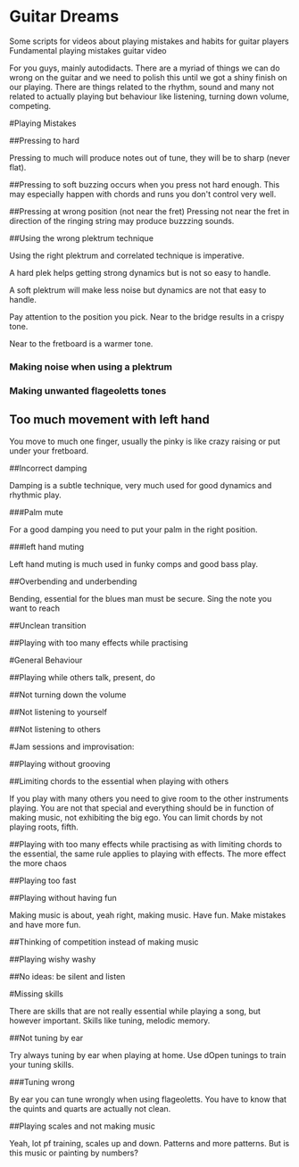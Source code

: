 # Guitar Dreams

Some scripts for videos about playing mistakes and habits for guitar players
Fundamental playing mistakes guitar video

For you guys, mainly autodidacts. There are a myriad of things we can do wrong on the guitar and we need to polish this until we got a shiny finish on our playing. There are things related to the rhythm, sound and many not related to actually playing but behaviour like listening, turning down volume, competing.


#Playing Mistakes

##Pressing to hard

Pressing to much will produce notes out of tune, they will be to sharp (never flat).

##Pressing to soft
buzzing occurs when you press not hard enough. This may especially happen with chords and runs you don't control very well.


##Pressing at wrong position (not near the fret)
Pressing not near the fret in direction of the ringing string may produce buzzzing sounds.

##Using the wrong plektrum technique

Using the right plektrum and correlated technique is imperative.

A hard plek helps getting strong dynamics but is not so easy to handle.

A soft plektrum will make less noise but dynamics are not that easy to handle.

Pay attention to the position you pick. Near to the bridge results in a crispy tone.

Near to the fretboard is a warmer tone.

### Making noise when using a plektrum

### Making unwanted flageoletts tones


## Too much movement with left hand

You move to much one finger, usually the pinky is like crazy raising or put under your fretboard.

##Incorrect damping

Damping is a subtle technique, very much used for good dynamics and rhythmic play.

###Palm mute

For a good damping you need to put your palm in the right position.

###left hand muting

Left hand muting is much used in funky comps and good bass play.

##Overbending and underbending

Bending, essential for the blues man must be secure. Sing the note you want to reach

##Unclean transition

##Playing with too many effects while practising

#General Behaviour

##Playing while others talk, present, do

##Not turning down the volume

##Not listening to yourself

##Not listening to others

#Jam sessions and improvisation:

##Playing without grooving

##Limiting chords to the essential when playing with others

If you play with many others you need to give room to the other instruments playing. You are not that special and everything should be in function of making music, not exhibiting the big ego.
You can limit chords by not playing roots, fifth. 

##Playing with too many effects while practising
as with limiting chords to the essential, the same rule applies to playing with effects. The more effect the more chaos

##Playing too fast

##Playing without having fun

Making music is about, yeah right, making music. Have fun. Make mistakes and have more fun.

##Thinking of competition instead of making music 

##Playing wishy washy

##No ideas: be silent and listen

#Missing skills

There are skills that are not really essential while playing a song, but however important.
Skills like tuning, melodic memory.

##Not tuning by ear

Try always tuning by ear when playing at home. Use dOpen tunings to train your tuning skills.

###Tuning wrong

By ear you can tune wrongly when using flageoletts. You have to know that the quints and quarts are actually not clean.


##Playing scales and not making music

Yeah, lot pf training, scales up and down. Patterns and more patterns. But is this music or painting by numbers?



